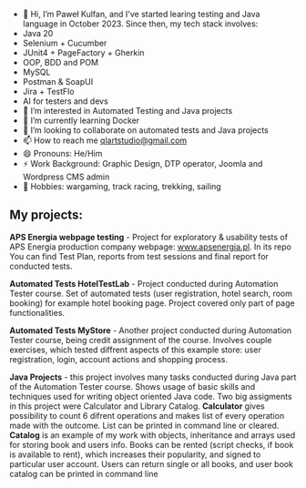 - 👋 Hi, I’m Paweł Kulfan, and I've started learing testing and Java language in October 2023. Since then, my tech stack involves:
- Java 20
- Selenium + Cucumber
- JUnit4 + PageFactory + Gherkin
- OOP, BDD and POM
- MySQL
- Postman & SoapUI
- Jira + TestFlo
- AI for testers and devs
- 👀 I’m interested in Automated Testing and Java projects
- 🌱 I’m currently learning Docker
- 💞️ I’m looking to collaborate on automated tests and Java projects
- 📫 How to reach me qlartstudio@gmail.com
- 😄 Pronouns: He/Him
- ⚡ Work Background: Graphic Design, DTP operator, Joomla and Wordpress CMS admin
- 💞️ Hobbies: wargaming, track racing, trekking, sailing

## My projects:
**APS Energia webpage testing** - Project for exploratory & usability tests of APS Energia production company webpage: www.apsenergia.pl. In its repo You can find Test Plan, reports from test sessions and final report for conducted tests.

**Automated Tests HotelTestLab**  - Project conducted during Automation Tester course. Set of automated tests (user registration, hotel search, room booking) for example hotel booking page. Project covered only part of page functionalities.

**Automated Tests MyStore**  - Another project conducted during Automation Tester course, being credit assignment of the course. Involves couple exercises, which tested diffrent aspects of this example store: user registration, login, account actions and shopping process.

**Java Projects** - this project involves many tasks conducted during Java part of the Automation Tester course. Shows usage of basic skills and techniques used for writing object oriented Java code. Two big assigments in this project were Calculator and Library Catalog. **Calculator** gives possibility to count 6 difrent operations and makes list of every operation made with the outcome. List can be printed in command line or cleared. **Catalog** is an example of my work with objects, inheritance and arrays used for storing book and users info. Books can be rented (script checks, if book is available to rent), which increases their popularity, and signed to particular user account. Users can return single or all books, and user book catalog can be printed in command line



<!---
PawelKulfan/PawelKulfan is a ✨ special ✨ repository because its `README.md` (this file) appears on your GitHub profile.
You can click the Preview link to take a look at your changes.
--->
